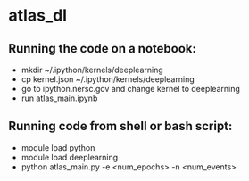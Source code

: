 # atlas_dl

## Running the code on a notebook:

* mkdir ~/.ipython/kernels/deeplearning
* cp kernel.json ~/.ipython/kernels/deeplearning
* go to ipython.nersc.gov and change kernel to deeplearning
* run atlas_main.ipynb


## Running code from shell or bash script:
* module load python
* module load deeplearning
* python atlas_main.py -e \<num_epochs\> -n \<num_events\>
